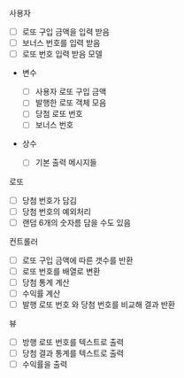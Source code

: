사용자

-   [ ] 로또 구입 금액을 입력 받음
-   [ ] 보너스 번호를 입력 받음
-   [ ] 로또 번호 입력 받음
        모델
-   변수

    -   [ ] 사용자 로또 구입 금액
    -   [ ] 발행한 로또 객체 모음
    -   [ ] 당첨 로또 번호
    -   [ ] 보너스 번호

-   상수
    -   [ ] 기본 출력 메시지들

로또

-   [ ] 당첨 번호가 담김
-   [ ] 당첨 번호의 예외처리
-   [ ] 랜덤 6개의 숫자름 담을 수도 있음

컨트롤러

-   [ ] 로또 구입 금액에 따른 갯수를 반환
-   [ ] 로또 번호를 배열로 변환
-   [ ] 당첨 통계 계산
-   [ ] 수익률 계산
-   [ ] 발행 로또 번호 와 당첨 번호를 비교해 결과 반환

뷰

-   [ ] 방행 로또 번호를 텍스트로 출력
-   [ ] 당첨 결과 통계를 텍스트로 출력
-   [ ] 수익률을 출력
